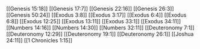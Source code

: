 [[Genesis 15:18]]
[[Genesis 17:7]]
[[Genesis 22:16]]
[[Genesis 26:3]]
[[Genesis 50:24]]
[[Exodus 3:8]]
[[Exodus 3:17]]
[[Exodus 6:4]]
[[Exodus 6:8]]
[[Exodus 12:25]]
[[Exodus 13:11]]
[[Exodus 33:1]]
[[Exodus 34:11]]
[[Numbers 14:16]]
[[Numbers 14:30]]
[[Numbers 32:11]]
[[Deuteronomy 7:1]]
[[Deuteronomy 12:29]]
[[Deuteronomy 19:1]]
[[Deuteronomy 26:1]]
[[Joshua 24:11]]
[[1 Chronicles 1:15]]
